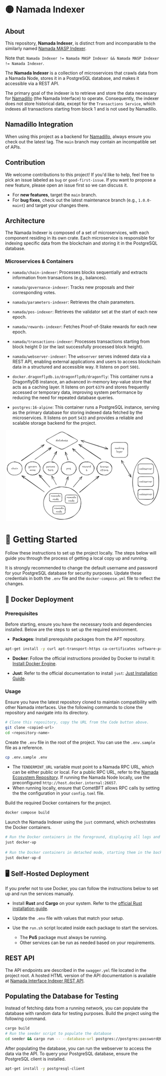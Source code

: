 # 🟡 Namada Indexer

##  About 

This repository, **Namada Indexer**, is distinct from and incomparable to the similarly named [Namada MASP Indexer](https://github.com/anoma/namada-masp-indexer).

Note that: `Namada Indexer != Namada MASP Indexer && Namada MASP Indexer != Namada Indexer`.

The **Namada Indexer** is a collection of microservices that crawls data from a Namada Node, stores it in a PostgreSQL database, and makes it accessible via a REST API.

The primary goal of the indexer is to retrieve and store the data necessary for [Namadillo](https://github.com/anoma/namada-interface) (the Namada Interface) to operate. Consequently, the indexer does not store historical data, except for the `Transactions Service`, which indexes all transactions starting from block 1 and is not used by Namadillo.

## Namadillo Integration

When using this project as a backend for [Namadillo](https://github.com/anoma/namada-interface), always ensure you check out the latest tag. The `main` branch may contain an incompatible set of APIs.

## Contribution

We welcome contributions to this project! If you'd like to help, feel free to pick an issue labeled as `bug` or `good-first-issue`. If you want to propose a new feature, please open an issue first so we can discuss it.

- For **new features**, target the `main` branch.
- For **bug fixes**, check out the latest maintenance branch (e.g., `1.0.0-maint`) and target your changes there.

## Architecture

The Namada Indexer is composed of a set of microservices, with each component residing in its own crate. Each microservice is responsible for indexing specific data from the blockchain and storing it in the PostgreSQL database.

### Microservices & Containers
- `namada/chain-indexer`: Processes blocks sequentially and extracts information from transactions (e.g., balances).

- `namada/governance-indexer`: Tracks new proposals and their corresponding votes.

- `namada/parameters-indexer`: Retrieves the chain parameters.

- `namada/pos-indexer`: Retrieves the validator set at the start of each new epoch.

- `namada/rewards-indexer`: Fetches Proof-of-Stake rewards for each new epoch.

- `namada/transactions-indexer`: Processes transactions starting from block height 0 (or the last successfully processed block height).

- `namada/webserver-indexer`: The `webserver` serves indexed data via a REST API, enabling external applications and users to access blockchain data in a structured and accessible way. It listens on port `5001`.

- `docker.dragonflydb.io/dragonflydb/dragonfly`: This container runs a DragonflyDB instance, an advanced in-memory key-value store that acts as a caching layer. It listens on port `6379` and stores frequently accessed or temporary data, improving system performance by reducing the need for repeated database queries.

- `postgres:16-alpine`: This container runs a PostgreSQL instance, serving as the primary database for storing indexed data fetched by the microservices. It listens on port `5433` and provides a reliable and scalable storage backend for the project.

<p align="center">
  <img src="docs/architecture.png" alt="Architecture" title="Architecture" width="500">
</p>


# 🚀 Getting Started

Follow these instructions to set up the project locally. The steps below will guide you through the process of getting a local copy up and running.

It is strongly recommended to change the default username and password for your PostgreSQL database for security purposes. Update these credentials in both the `.env` file and the `docker-compose.yml` file to reflect the changes.

## 🐳 Docker Deployment

### Prerequisites

Before starting, ensure you have the necessary tools and dependencies installed. Below are the steps to set up the required environment.

- **Packages**: Install prerequisite packages from the APT repository.

```sh
apt-get install -y curl apt-transport-https ca-certificates software-properties-common git nano just build-essential
```

- **Docker**: Follow the official instructions provided by Docker to install it: [Install Docker Engine](https://docs.docker.com/engine/install/).

- **Just**: Refer to the official documentation to install `just`: [Just Installation Guide](https://github.com/casey/just).

### Usage
Ensure you have the latest repository cloned to maintain compatibility with other Namada interfaces. Use the following commands to clone the repository and navigate into its directory.

```sh
# Clone this repository, copy the URL from the Code button above.
git clone <copied-url>
cd <repository-name>
```

Create the `.env` file in the root of the project. You can use the `.env.sample` file as a reference. 

```sh
cp .env.sample .env
```
- The `TENDERMINT_URL` variable must point to a Namada RPC URL, which can be either public or local. For a public RPC URL, refer to the [Namada Ecosystem Repository](https://github.com/Luminara-Hub/namada-ecosystem/tree/main/user-and-dev-tools/mainnet). If running the Namada Node locally, use the preconfigured `http://host.docker.internal:26657`.
- When running locally, ensure that CometBFT allows RPC calls by setting the the configuration in your `config.toml` file.

Build the required Docker containers for the project.
```sh
docker compose build
```

Launch the Namada Indexer using the `just` command, which orchestrates the Docker containers.
```sh
# Run the Docker containers in the foreground, displaying all logs and keeping the terminal active until stopped.
just docker-up

# Run the Docker containers in detached mode, starting them in the background without showing logs in the terminal.
just docker-up-d
```

## 🖥️ Self-Hosted Deployment

If you prefer not to use Docker, you can follow the instructions below to set up and run the services manually.

- Install **Rust** and **Cargo** on your system. Refer to the [official Rust installation guide](https://www.rust-lang.org/tools/install).

- Update the `.env` file with values that match your setup.

- Use the `run.sh` script located inside each package to start the services.  
   - The **PoS** package must always be running.  
   - Other services can be run as needed based on your requirements.

## REST API
The API endpoints are described in the `swagger.yml` file located in the project root. A hosted HTML version of the API documentation is available at [Namada Interface Indexer REST API](https://anoma.github.io/namada-indexer).

## Populating the Database for Testing

Instead of fetching data from a running network, you can populate the database with random data for testing purposes. Build the project using the following command.

```sh
cargo build
# Run the seeder script to populate the database
cd seeder && cargo run -- --database-url postgres://postgres:password@0.0.0.0:5433/namada-indexer
```

After populating the database, you can run the webserver to access the data via the API. To query your PostgreSQL database, ensure the PostgreSQL client is installed.

```sh
apt-get install -y postgresql-client
```
